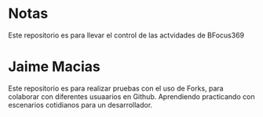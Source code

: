 # Notas

Este repositorio es para llevar el control de las actvidades de BFocus369

# Jaime Macias

Este repositorio es para realizar pruebas con el uso de Forks, para colaborar con diferentes usuaarios en Github.
Aprendiendo practicando con escenarios cotidianos para un desarrollador.
